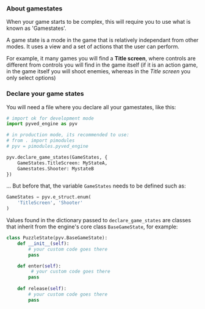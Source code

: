 
### About gamestates

When your game starts to be complex, this will require you to use what
is known as 'Gamestates'.

A game state is a mode in the game that is relatively independant from other modes.
It uses a view and a set of actions that the user can perform.

For example, it many games you will find a **Title screen**, where controls
are different from controls you will find in the game itself (if it is an action game, in the game itself you will
shoot enemies, whereas in the *Title screen* you only select options)

### Declare your game states

You will need a file where you declare all your gamestates, like this:

``` py
# import ok for development mode
import pyved_engine as pyv

# in production mode, its recommended to use:
# from . import pimodules
# pyv = pimodules.pyved_engine

pyv.declare_game_states(GameStates, {
    GameStates.TitleScreen: MyStateA,
    Gamestates.Shooter: MystateB
})
```

... But before that, the variable `GameStates` needs to be defined such as:
``` py
GameStates = pyv.e_struct.enum(
    'TitleScreen', 'Shooter'
)
```
Values found in the dictionary passed to `declare_game_states` are classes
that inherit from the engine's core class `BaseGameState`, for example:

``` py
class PuzzleState(pyv.BaseGameState):
    def __init__(self):
        # your custom code goes there
        pass

    def enter(self):
         # your custom code goes there
        pass
    
    def release(self):
        # your custom code goes there
        pass
```
